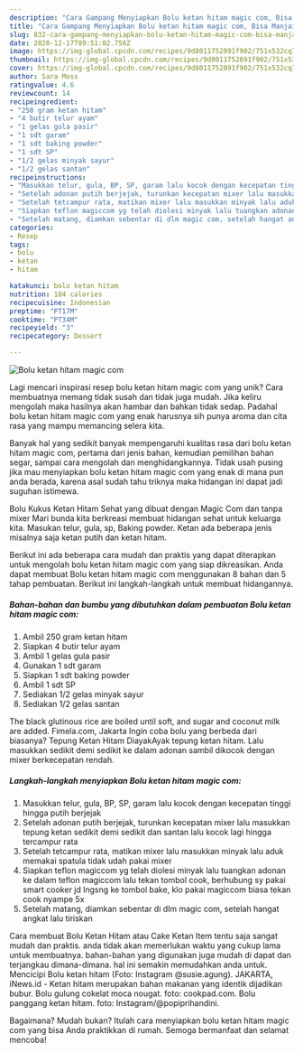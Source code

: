 ```yaml
---
description: "Cara Gampang Menyiapkan Bolu ketan hitam magic com, Bisa Manjain Lidah"
title: "Cara Gampang Menyiapkan Bolu ketan hitam magic com, Bisa Manjain Lidah"
slug: 832-cara-gampang-menyiapkan-bolu-ketan-hitam-magic-com-bisa-manjain-lidah
date: 2020-12-17T09:51:02.756Z
image: https://img-global.cpcdn.com/recipes/9d8011752891f902/751x532cq70/bolu-ketan-hitam-magic-com-foto-resep-utama.jpg
thumbnail: https://img-global.cpcdn.com/recipes/9d8011752891f902/751x532cq70/bolu-ketan-hitam-magic-com-foto-resep-utama.jpg
cover: https://img-global.cpcdn.com/recipes/9d8011752891f902/751x532cq70/bolu-ketan-hitam-magic-com-foto-resep-utama.jpg
author: Sara Moss
ratingvalue: 4.6
reviewcount: 14
recipeingredient:
- "250 gram ketan hitam"
- "4 butir telur ayam"
- "1 gelas gula pasir"
- "1 sdt garam"
- "1 sdt baking powder"
- "1 sdt SP"
- "1/2 gelas minyak sayur"
- "1/2 gelas santan"
recipeinstructions:
- "Masukkan telur, gula, BP, SP, garam lalu kocok dengan kecepatan tinggi hingga putih berjejak"
- "Setelah adonan putih berjejak, turunkan kecepatan mixer lalu masukkan tepung ketan sedikit demi sedikit dan santan lalu kocok lagi hingga tercampur rata"
- "Setelah tetcampur rata, matikan mixer lalu masukkan minyak lalu aduk memakai spatula tidak udah pakai mixer"
- "Siapkan teflon magiccom yg telah diolesi minyak lalu tuangkan adonan ke dalam teflon magiccom lalu tekan tombol cook, berhubung sy pakai smart cooker jd lngsng ke tombol bake, klo pakai magiccom biasa tekan cook nyampe 5x"
- "Setelah matang, diamkan sebentar di dlm magic com, setelah hangat angkat lalu tiriskan"
categories:
- Resep
tags:
- bolu
- ketan
- hitam

katakunci: bolu ketan hitam 
nutrition: 184 calories
recipecuisine: Indonesian
preptime: "PT17M"
cooktime: "PT34M"
recipeyield: "3"
recipecategory: Dessert

---
```



![Bolu ketan hitam magic com](https://img-global.cpcdn.com/recipes/9d8011752891f902/751x532cq70/bolu-ketan-hitam-magic-com-foto-resep-utama.jpg)

Lagi mencari inspirasi resep bolu ketan hitam magic com yang unik? Cara membuatnya memang tidak susah dan tidak juga mudah. Jika keliru mengolah maka hasilnya akan hambar dan bahkan tidak sedap. Padahal bolu ketan hitam magic com yang enak harusnya sih punya aroma dan cita rasa yang mampu memancing selera kita.

Banyak hal yang sedikit banyak mempengaruhi kualitas rasa dari bolu ketan hitam magic com, pertama dari jenis bahan, kemudian pemilihan bahan segar, sampai cara mengolah dan menghidangkannya. Tidak usah pusing jika mau menyiapkan bolu ketan hitam magic com yang enak di mana pun anda berada, karena asal sudah tahu triknya maka hidangan ini dapat jadi suguhan istimewa.

Bolu Kukus Ketan Hitam Sehat yang dibuat dengan Magic Com dan tanpa mixer Mari bunda kita berkreasi membuat hidangan sehat untuk keluarga kita. Masukan telur, gula, sp, Baking powder. Ketan ada beberapa jenis misalnya saja ketan putih dan ketan hitam.


Berikut ini ada beberapa cara mudah dan praktis yang dapat diterapkan untuk mengolah bolu ketan hitam magic com yang siap dikreasikan. Anda dapat membuat Bolu ketan hitam magic com menggunakan 8 bahan dan 5 tahap pembuatan. Berikut ini langkah-langkah untuk membuat hidangannya.

<!--inarticleads1-->

##### Bahan-bahan dan bumbu yang dibutuhkan dalam pembuatan Bolu ketan hitam magic com:

1. Ambil 250 gram ketan hitam
1. Siapkan 4 butir telur ayam
1. Ambil 1 gelas gula pasir
1. Gunakan 1 sdt garam
1. Siapkan 1 sdt baking powder
1. Ambil 1 sdt SP
1. Sediakan 1/2 gelas minyak sayur
1. Sediakan 1/2 gelas santan


The black glutinous rice are boiled until soft, and sugar and coconut milk are added. Fimela.com, Jakarta Ingin coba bolu yang berbeda dari biasanya? Tepung Ketan Hitam DiayakAyak tepung ketan hitam. Lalu masukkan sedikit demi sedikit ke dalam adonan sambil dikocok dengan mixer berkecepatan rendah. 

<!--inarticleads2-->

##### Langkah-langkah menyiapkan Bolu ketan hitam magic com:

1. Masukkan telur, gula, BP, SP, garam lalu kocok dengan kecepatan tinggi hingga putih berjejak
1. Setelah adonan putih berjejak, turunkan kecepatan mixer lalu masukkan tepung ketan sedikit demi sedikit dan santan lalu kocok lagi hingga tercampur rata
1. Setelah tetcampur rata, matikan mixer lalu masukkan minyak lalu aduk memakai spatula tidak udah pakai mixer
1. Siapkan teflon magiccom yg telah diolesi minyak lalu tuangkan adonan ke dalam teflon magiccom lalu tekan tombol cook, berhubung sy pakai smart cooker jd lngsng ke tombol bake, klo pakai magiccom biasa tekan cook nyampe 5x
1. Setelah matang, diamkan sebentar di dlm magic com, setelah hangat angkat lalu tiriskan


Cara membuat Bolu Ketan Hitam atau Cake Ketan Item tentu saja sangat mudah dan praktis. anda tidak akan memerlukan waktu yang cukup lama untuk membuatnya. bahan-bahan yang digunakan juga mudah di dapat dan terjangkau dimana-dimana. hal ini semakin memudahkan anda untuk. Mencicipi Bolu ketan hitam (Foto: Instagram @susie.agung). JAKARTA, iNews.id - Ketan hitam merupakan bahan makanan yang identik dijadikan bubur. Bolu gulung cokelat moca nougat. foto: cookpad.com. Bolu panggang ketan hitam. foto: Instagram/@popiprihandini. 

Bagaimana? Mudah bukan? Itulah cara menyiapkan bolu ketan hitam magic com yang bisa Anda praktikkan di rumah. Semoga bermanfaat dan selamat mencoba!
